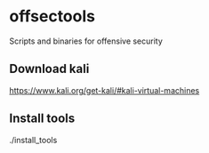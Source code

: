 # offsectools
Scripts and binaries for offensive security

## Download kali
https://www.kali.org/get-kali/#kali-virtual-machines

## Install tools
./install_tools
